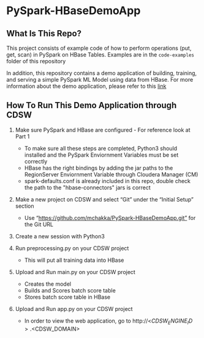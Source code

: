 # PySpark-HBaseDemoApp

## What Is This Repo?

This project consists of example code of how to perform operations (put, get, scan) in PySpark on HBase Tables.
Examples are in the `code-examples` folder of this repository

In addition, this repository contains a demo application of building, training, and serving a simple PySpark ML Model using data from HBase.
For more information about the demo application, please refer to this [link](https://docs.google.com/document/d/1f4Pe6ggRkD2R1XzK8C8e2E2Qut8_UraZDn3PgTf_Mm4/edit?usp=sharing)

## How To Run This Demo Application through CDSW


1. Make sure PySpark and HBase are configured - For reference look at Part 1
   - To make sure all these steps are completed, Python3 should installed and the PySpark Enviornment Variables must be set correctly
   - HBase has the right bindings by adding the jar paths to the RegionServer Enviornment Variable through Cloudera Manager (CM)
   - spark-defaults.conf is already included in this repo, double check the path to the "hbase-connectors" jars is correct

2. Make a new project on CDSW and select “Git” under the “Initial Setup” section
   - Use “https://github.com/mchakka/PySpark-HBaseDemoApp.git” for the Git URL

3. Create a new session with Python3

4. Run preprocessing.py on your CDSW project
   - This will put all training data into HBase
   
5. Upload and Run main.py on your CDSW project
   - Creates the model
   - Builds and Scores batch score table
   - Stores batch score table in HBase
   
6. Upload and Run app.py on your CDSW project
   - In order to view the web application, go to http://<$CDSW_ENGINE_ID>.<$CDSW_DOMAIN>
